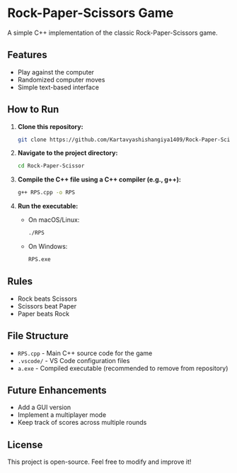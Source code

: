 # Rock-Paper-Scissors Game

A simple C++ implementation of the classic Rock-Paper-Scissors game.

## Features

- Play against the computer
- Randomized computer moves
- Simple text-based interface

## How to Run

1. **Clone this repository:**

   ```bash
   git clone https://github.com/Kartavyashishangiya1409/Rock-Paper-Scissor.git
   ```

2. **Navigate to the project directory:**

   ```bash
   cd Rock-Paper-Scissor
   ```

3. **Compile the C++ file using a C++ compiler (e.g., g++):**

   ```bash
   g++ RPS.cpp -o RPS
   ```

4. **Run the executable:**

   - On macOS/Linux:

     ```bash
     ./RPS
     ```

   - On Windows:

     ```bash
     RPS.exe
     ```

## Rules

- Rock beats Scissors
- Scissors beat Paper
- Paper beats Rock

## File Structure

- `RPS.cpp` - Main C++ source code for the game
- `.vscode/` - VS Code configuration files
- `a.exe` - Compiled executable (recommended to remove from repository)

## Future Enhancements

- Add a GUI version
- Implement a multiplayer mode
- Keep track of scores across multiple rounds

## License

This project is open-source. Feel free to modify and improve it!